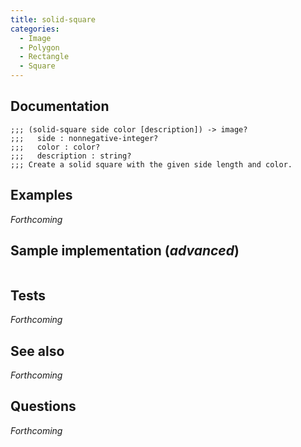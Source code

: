 ```yaml
---
title: solid-square
categories: 
  - Image
  - Polygon
  - Rectangle
  - Square
---
```

## Documentation

```
;;; (solid-square side color [description]) -> image?
;;;   side : nonnegative-integer?
;;;   color : color?
;;;   description : string?
;;; Create a solid square with the given side length and color.
```

## Examples

_Forthcoming_

## Sample implementation (_advanced_)

```
```

## Tests

_Forthcoming_

## See also

_Forthcoming_

## Questions

_Forthcoming_
